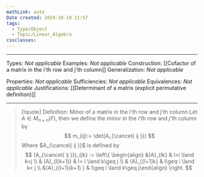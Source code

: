 ```yaml
---
mathLink: auto
Date created: 2024-10-19 21:57
tags:
  - Type/Object
  - Topic/Linear_Algebra
cssclasses:
---
```


---  

Types: _Not applicable_ 
Examples: _Not applicable_
Construction: [[Cofactor of a matrix in the i'th row and j'th column]]
Generalization: _Not applicable_

Properties: _Not applicable_
Sufficiencies: _Not applicable_
Equivalences: _Not applicable_
Justifications: [[Determinant of a matrix (explicit permutative definition)]]

---

> [!quote] Definition: Minor of a matrix in the i'th row and j'th column
> Let $A\in M_{n\times n}(F)$, then we define the minor in the $i$'th row and $j$'th column by $$ m_{ij}:= \det(A_{\cancel{ ij }}) $$ Where $A_{\cancel{ ij }}$ is defined by $$ (A_{\cancel{ ij }})_{lk} := \left\{ \begin{align}  &(A)_{lk}  & l<i \land k<j \\ & (A)_{l(k+1)} & l< i \land k\geq j \\ & (A)_{(l+1)k} & l\geq i \land k< j \\ &(A)_{(l+1)(k+1) } & l\geq i \land k\geq j\end{align} \right.  $$



